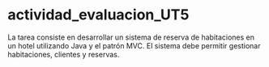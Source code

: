 # actividad_evaluacion_UT5
La tarea consiste en desarrollar un sistema de reserva de habitaciones en un hotel utilizando Java y el patrón MVC. El sistema debe permitir gestionar habitaciones, clientes y reservas.
